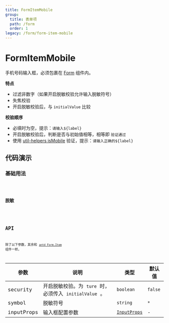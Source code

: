 ```yaml
---
title: FormItemMobile
group:
  title: 表单项
  path: /form
  order: 1
legacy: /form/form-item-mobile
---
```


# FormItemMobile

手机号码输入框，必须包裹在 [Form](https://ant-design.gitee.io/components/form-cn/) 组件内。

**特点**

- 过滤非数字（如果开启脱敏校验允许输入脱敏符号）
- 失焦校验
- 开启脱敏校验后，与 `initialValue` 比较

**校验顺序**

- 必填时为空，提示：`请输入${label}`
- 开启脱敏校验后，判断是否与初始值相等，相等即 `验证通过`
- 使用 [util-helpers isMobile](https://doly-dev.github.io/util-helpers/module-Validator.html#.isMobile) 验证，提示：`请输入正确的${label}`

## 代码演示

### 基础用法

<code src="./demos/Demo1.tsx" />

### 脱敏

<code src="./demos/Demo2.tsx" />

## API

除了以下参数，其余和 [`antd Form.Item`](https://ant-design.gitee.io/components/form-cn/#Form.Item) 组件一样。

参数 | 说明 | 类型 | 默认值 |
------------- | ------------- | ------------- | ------------- |
security  | 开启脱敏校验。为 `ture` 时，必须传入 `initialValue` 。 | `boolean` | `false` |
symbol  | 脱敏符号 | `string` | `*` |
inputProps  | 输入框配置参数 | [`InputProps`](https://ant-design.gitee.io/components/input-cn/#Input) | - |